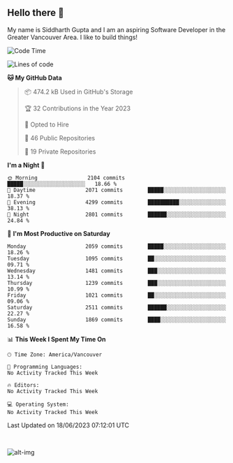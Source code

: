## Hello there :wave:

My name is Siddharth Gupta and I am an aspiring Software Developer in the Greater Vancouver Area. I like to build things!

<!-- ![gif](https://github.com/siddg97/siddg97/blob/master/dino.gif) -->

<!--START_SECTION:waka-->
![Code Time](http://img.shields.io/badge/Code%20Time-1%2C892%20hrs%206%20mins-blue)

![Lines of code](https://img.shields.io/badge/From%20Hello%20World%20I%27ve%20Written-18.7%20million%20lines%20of%20code-blue)

**🐱 My GitHub Data** 

> 📦 474.2 kB Used in GitHub's Storage 
 > 
> 🏆 32 Contributions in the Year 2023
 > 
> 💼 Opted to Hire
 > 
> 📜 46 Public Repositories 
 > 
> 🔑 19 Private Repositories 
 > 
**I'm a Night 🦉** 

```text
🌞 Morning                2104 commits        █████░░░░░░░░░░░░░░░░░░░░   18.66 % 
🌆 Daytime                2071 commits        █████░░░░░░░░░░░░░░░░░░░░   18.37 % 
🌃 Evening                4299 commits        ██████████░░░░░░░░░░░░░░░   38.13 % 
🌙 Night                  2801 commits        ██████░░░░░░░░░░░░░░░░░░░   24.84 % 
```
📅 **I'm Most Productive on Saturday** 

```text
Monday                   2059 commits        █████░░░░░░░░░░░░░░░░░░░░   18.26 % 
Tuesday                  1095 commits        ██░░░░░░░░░░░░░░░░░░░░░░░   09.71 % 
Wednesday                1481 commits        ███░░░░░░░░░░░░░░░░░░░░░░   13.14 % 
Thursday                 1239 commits        ███░░░░░░░░░░░░░░░░░░░░░░   10.99 % 
Friday                   1021 commits        ██░░░░░░░░░░░░░░░░░░░░░░░   09.06 % 
Saturday                 2511 commits        ██████░░░░░░░░░░░░░░░░░░░   22.27 % 
Sunday                   1869 commits        ████░░░░░░░░░░░░░░░░░░░░░   16.58 % 
```


📊 **This Week I Spent My Time On** 

```text
🕑︎ Time Zone: America/Vancouver

💬 Programming Languages: 
No Activity Tracked This Week

🔥 Editors: 
No Activity Tracked This Week

💻 Operating System: 
No Activity Tracked This Week
```


 Last Updated on 18/06/2023 07:12:01 UTC
<!--END_SECTION:waka-->

<br>

![alt-img](https://github-readme-stats.vercel.app/api?username=siddg97&count_private=true&theme=nightowl&show_icons=true)

